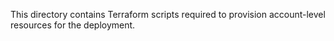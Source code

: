 This directory contains Terraform scripts required to provision account-level resources for the deployment.
